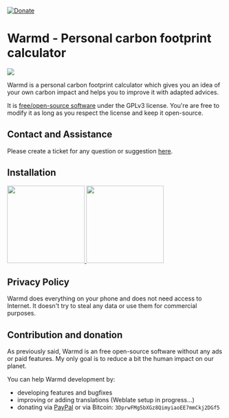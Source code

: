 [![Donate](https://img.shields.io/badge/Donate-PayPal-green.svg)](https://www.paypal.me/fredericjulian)

# Warmd - Personal carbon footprint calculator

<img src="https://lh3.googleusercontent.com/XmXX4m877oLj9pgZSQjdGanJ8oVSca6K8yaY4WjI-5_EGMzIljBkrRIsN_u9wQvDlRyr=w1440-h620-rw"/>

Warmd is a personal carbon footprint calculator which gives you an idea of your own carbon impact and helps you to improve it with adapted advices.

It is [free/open-source software](https://www.gnu.org/philosophy/free-sw.html) under the GPLv3 license. You're are free to modify it as long as you respect the license and keep it open-source.

## Contact and Assistance
Please create a ticket for any question or suggestion [here](https://github.com/FredJul/Warmd/issues/new).

## Installation
<a href="https://play.google.com/store/apps/details?id=net.frju.verdure" target="_blank" class="is-slightly-elevated" rel="nofollow">
  <img src="https://itsallwidgets.com/images/google.png" style="width:180px"/>
</a>
<a href="https://apps.apple.com/app/id1487848837" target="_blank" class="is-slightly-elevated" rel="nofollow">
  <img src="https://itsallwidgets.com/images/apple.png" style="width:180px"/>
</a>

## Privacy Policy
Warmd does everything on your phone and does not need access to Internet. It doesn't try to steal any data or use them for commercial purposes.

## Contribution and donation
As previously said, Warmd is an free open-source software without any ads or paid features. My only goal is to reduce a bit the human impact on our planet.

You can help Warmd development by:
- developing features and bugfixes
- improving or adding translations (Weblate setup in progress...)
- donating via [PayPal](https://www.paypal.me/fredericjulian) or via Bitcoin: `3DprwFMg5bXGz8QimyiaoEE7mmCkj2DGf5`
